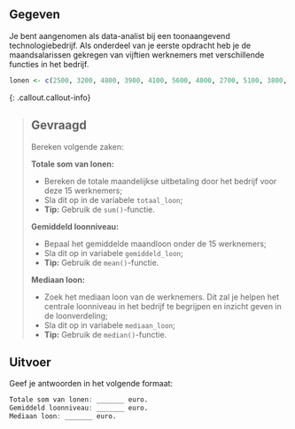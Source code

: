 ## Gegeven

Je bent aangenomen als data-analist bij een toonaangevend technologiebedrijf. Als onderdeel van je eerste opdracht heb je de maandsalarissen gekregen van vijftien werknemers met verschillende functies in het bedrijf.


```R
lonen <- c(2500, 3200, 4800, 3900, 4100, 5600, 4000, 2700, 5100, 3800, 5900, 4400, 6200, 2900, 5300)
```

{: .callout.callout-info}
>## Gevraagd
>Bereken volgende zaken: 
>
>**Totale som van lonen:**
>* Bereken de totale maandelijkse uitbetaling door het bedrijf voor deze 15 werknemers;
>* Sla dit op in de variabele `totaal_loon`;
>* **Tip:** Gebruik de `sum()`-functie.
> 
>**Gemiddeld loonniveau:**
>* Bepaal het gemiddelde maandloon onder de 15 werknemers;
>* Sla dit op in variabele `gemiddeld_loon`;
>* **Tip:** Gebruik de `mean()`-functie.
> 
>**Mediaan loon:**
>* Zoek het mediaan loon van de werknemers. Dit zal je helpen het centrale loonniveau in het bedrijf te begrijpen en inzicht geven in de loonverdeling;
>* Sla dit op in variabele `mediaan_loon`;
>* **Tip:** Gebruik de `median()`-functie.

## Uitvoer

Geef je antwoorden in het volgende formaat:
```R
Totale som van lonen: _______ euro.
Gemiddeld loonniveau: _______ euro.
Mediaan loon: _______ euro.
```

